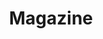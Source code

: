 ---
layout: work
title: Magazine 
meta: Description of portfolio peice
next-piece: "/piece-one/"
prev-piece: "/piece-five/"
banner: aroonow-banner.jpg
supertitle: launch.svg
alt: Lauch Page
supersub: A webpage to promote a new unique web store.
goal: The gial of this project was to create a logo and a launch page for a new site coming soon.  
obstacles: I needed to figure out a way to engage people on the site right and way and hopefully it would lead to them donating to us to start up.
outcome: I kept the site quite simple to allow people to easily understand what is going on with minimal works and the use of icons. I also wanted to keep the experience short beacue people are busy and don't have alot of time in their day to spend on a site let alone donate money.
images:
  - aroonow-1.jpg
  - aroonow-2.jpg
tags:
  - ai.svg
  - sublime.svg
---